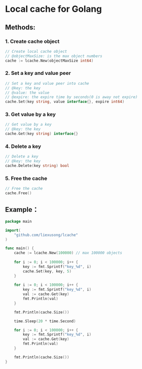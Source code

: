 # Local cache for Golang

## Methods:

### 1. Create cache object

```go
// Create local cache object
// @objectMaxSize: is the max object numbers
cache := lcache.New(objectMaxSize int64)
```

### 2. Set a key and value peer

```go
// Set a key and value peer into cache
// @key: the key
// @value: the value
// @expire: the expire time by seconds(0 is away not expire)
cache.Set(key string, value interface{}, expire int64)
```

### 3. Get value by a key

```go
// Get value by a key
// @key: the key
cache.Get(key string) interface{}
```

### 4. Delete a key

```go
// Delete a key
// @key: the key
cache.Delete(key string) bool
```

### 5. Free the cache

```go
// Free the cache
cache.Free()
```

## Example：

```go
package main

import(
    "github.com/liexusong/lcache"
)

func main() {
    cache := lcache.New(100000) // max 100000 objects
    
    for i := 0; i < 100000; i++ {
        key := fmt.Sprintf("key_%d", i)
		cache.Set(key, key, 5)
    }
    
    for i := 0; i < 100000; i++ {
		key := fmt.Sprintf("key_%d", i)
		val := cache.Get(key)
		fmt.Println(val)
	}

	fmt.Println(cache.Size())

	time.Sleep(20 * time.Second)

	for i := 0; i < 100000; i++ {
		key := fmt.Sprintf("key_%d", i)
		val := cache.Get(key)
		fmt.Println(val)
	}

	fmt.Println(cache.Size())
}
```

